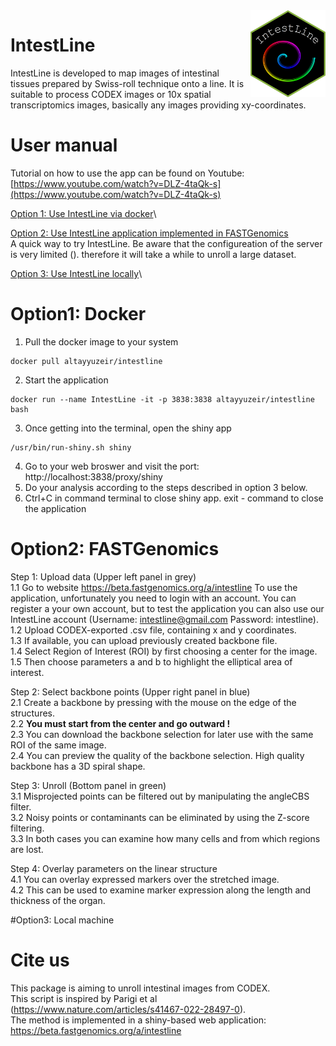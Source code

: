 <img src="IntestLine-Logo.png" align="right" width=120 height=139 alt="" />

# IntestLine 
IntestLine is developed to map images of intestinal tissues prepared by Swiss-roll technique onto a line. It is suitable to process CODEX images or 10x spatial transcriptomics images, basically any images providing xy-coordinates.

# User manual
Tutorial on how to use the app can be found on Youtube: [https://www.youtube.com/watch?v=DLZ-4taQk-s](https://www.youtube.com/watch?v=DLZ-4taQk-s)

[Option 1: Use IntestLine via docker](#option1-docker)\

[Option 2: Use IntestLine application implemented in FASTGenomics](#option2-fastgenomics)\
A quick way to try IntestLine. Be aware that the configureation of the server is very limited (). therefore it will take a while to unroll a large dataset.

[Option 3: Use IntestLine locally](#option2-local-machine)\

# Option1: Docker
1. Pull the docker image to your system
  ```
  docker pull altayyuzeir/intestline
  ```
2. Start the application
  ```
  docker run --name IntestLine -it -p 3838:3838 altayyuzeir/intestline bash
  ```
3. Once getting into the terminal, open the shiny app
  ```
  /usr/bin/run-shiny.sh shiny
  ```
4. Go to your web broswer and visit the port: http://localhost:3838/proxy/shiny
5. Do your analysis according to the steps described in option 3 below.
6. Ctrl+C in command terminal to close shiny app. exit - command to close the application

# Option2: FASTGenomics
Step 1: Upload data (Upper left panel in grey)\
1.1 Go to website https://beta.fastgenomics.org/a/intestline To use the application, unfortunately you need to login with an account. You can register a your own account, but to test the application you can also use our IntestLine account (Username: intestline@gmail.com Password: intestline).\
1.2 Upload CODEX-exported .csv file, containing x and y coordinates.\
1.3 If available, you can upload previously created backbone file.\
1.4 Select Region of Interest (ROI) by first choosing a center for the image.\
1.5 Then choose parameters a and b to highlight the elliptical area of interest.

Step 2: Select backbone points (Upper right panel in blue)\
2.1 Create a backbone by pressing with the mouse on the edge of the structures.\
2.2 **You must start from the center and go outward !**\
2.3 You can download the backbone selection for later use with the same ROI of the same image.\
2.4 You can preview the quality of the backbone selection. High quality backbone has a 3D spiral shape.

Step 3: Unroll (Bottom panel in green)\
3.1 Misprojected points can be filtered out by manipulating the angleCBS filter.\
3.2 Noisy points or contaminants can be eliminated by using the Z-score filtering.\
3.3 In both cases you can examine how many cells and from which regions are lost.

Step 4: Overlay parameters on the linear structure\
4.1 You can overlay expressed markers over the stretched image.\
4.2 This can be used to examine marker expression along the length and thickness of the organ.

#Option3: Local machine
# Cite us

This package is aiming to unroll intestinal images from CODEX.\
This script is inspired by Parigi et al (https://www.nature.com/articles/s41467-022-28497-0). \
The method is implemented in a shiny-based web application: https://beta.fastgenomics.org/a/intestline


